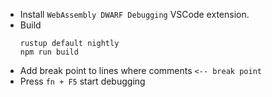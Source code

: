 - Install `WebAssembly DWARF Debugging` VSCode extension.
- Build
    ```
    rustup default nightly
    npm run build
    ```
- Add break point to lines where comments `<-- break point`
- Press `fn + F5` start debugging


